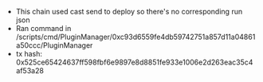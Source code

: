 - This chain used cast send to deploy so there's no corresponding run json
- Ran command in /scripts/cmd/PluginManager/0xc93d6559fe4db59742751a857d11a04861a50ccc/PluginManager
- tx hash: 0x525ce65424637ff598fbf6e9897e8d8851fe933e1006e2d263eac35c4af53a28
